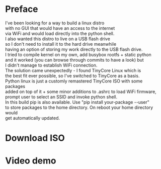 # Preface
I've been looking for a way to build a linux distro<br>
with no GUI that would have an access to the internet<br>
via WiFi and would load directly into the python shell.<br>
I also wanted this distro to live on a USB flash drive<br>
so I don't need to install it to the hard drive meanwhile<br>
having an option of storing my work directly to the USB flash drive.<br>
I tried to compile kernel on my own, add busybox rootfs + static python<br>
and it worked (you can browse through commits to have a look) but<br>
I didn't manage to establish WiFi connection.<br>
The solution came unexpectedly - I found TinyCore Linux which is<br>
the best fit ever possible, so I've switched to TinyCore as a basis.<br>
Python linux is just a customly remastered TinyCore ISO with some packages<br>
added on top of it + some minor additions to .ashrc to load WiFi firmware,<br>
prompt user to select an SSID and invoke python shell.<br>
In this build pip is also available. Use "pip install your-package --user"<br>
to store packages to the home directory. On reboot your home directory would<br>
get automatically updated.<br>

# Download ISO

# Video demo

